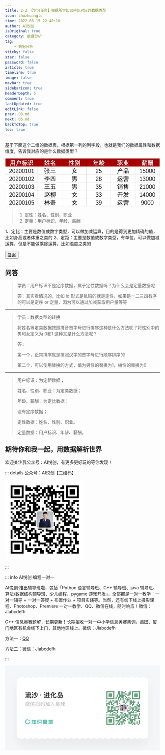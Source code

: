```yaml
---
title: 2-2 【学习任务】根据所学知识辨识对应的数据类型
icon: zhuzhuangtu
time: 2022-08-15 22:40:16
author: AI悦创
isOriginal: true
category: 数据分析
tag:
    - 数据分析
sticky: false
star: false
password: false
article: true
timeline: true
image: false
navbar: true
sidebarIcon: true
headerDepth: 5
comment: true
lastUpdated: true
editLink: false
prev: 03.md
next: 05.md
backToTop: true
toc: true
---
```


基于下面这个二维的数据表，根据第一列的列字段，也就是我们的数据属性和数据维度，告诉我对应的是什么数据类型？

![img](./04.assets/60092e4a09d717b407570235.jpg)

> 1. 定性：姓名、性别、职业
> 2. 定量：用户标识、年龄、薪酬

1、定⽐：主要是数值或数字类型，可以做加减运算，⽬的是得到更加精确的值，⽐如⾝⾼或者体重之类的
2、定距：主要是数值或数字类型，有单位，可以做加减运算，但是不能做乘除运算，⽐如温度之类的

<button name="button" style="color: black"><a href="/sjfx/Homework/2-2什么是数据.pdf" target="_blank">答案</a></button>

## 问答

> 学员：用户标识不是定序数据，属于定性数据吗？为什么会是定量数据呢
>
> 答：其实看情况的，比如 id 形式是乱码的就是定性，如果是一二三四有序的可以是定序 or 定量，因为可以通过加减获取用户量等等

---

> 学员：数据类型的转换
>
> 将姓名等定类数据按照拼音首字母进行排序这种是什么方法呢？将性别中的男和女定义为 0和1 这种又是什么方法呢？
>
> 答：
>
> 第一个，正常排序就是按照汉字的首字母进行顺序排序的
>
> 第二个，可以使用替换的方式，值为男性的替换为1，植性的替换为0

---

> 用户标识：为定距数据；
>
> 姓名、性别、职业：为定类数据；
>
> 年龄、薪酬：为定比数据；
>
> 没有定序数据；
>
> 定性数据：姓名、性别、职业。
>
> 定量数据：用户标识、年龄、薪酬。

## 期待你和我一起，用数据解析世界

欢迎关注我公众号：AI悦创，有更多更好玩的等你发现！

::: details 公众号：AI悦创【二维码】

![](/gzh.jpg)

:::

::: info AI悦创·编程一对一

AI悦创·推出辅导班啦，包括「Python 语言辅导班、C++ 辅导班、java 辅导班、算法/数据结构辅导班、少儿编程、pygame 游戏开发」，全部都是一对一教学：一对一辅导 + 一对一答疑 + 布置作业 + 项目实践等。当然，还有线下线上摄影课程、Photoshop、Premiere 一对一教学、QQ、微信在线，随时响应！微信：Jiabcdefh

C++ 信息奥赛题解，长期更新！长期招收一对一中小学信息奥赛集训，莆田、厦门地区有机会线下上门，其他地区线上。微信：Jiabcdefh

方法一：[QQ](http://wpa.qq.com/msgrd?v=3&uin=1432803776&site=qq&menu=yes)

方法二：微信：Jiabcdefh

:::

![](/zsxq.jpg)

















